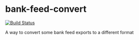 # bank-feed-convert
[![Build Status](https://api.shippable.com/projects/54c4e1895ab6cc135289b4a5/badge?branchName=master)](https://app.shippable.com/projects/54c4e1895ab6cc135289b4a5/builds/latest)

A way to convert some bank feed exports to a different format
